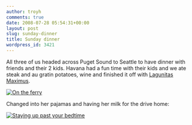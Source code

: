 ```yaml
---
author: troyh
comments: true
date: 2008-07-28 05:54:31+00:00
layout: post
slug: sunday-dinner
title: Sunday dinner
wordpress_id: 3421
---
```


All three of us headed across Puget Sound to Seattle to have dinner with friends and their 2 kids. Havana had a fun time with their kids and we ate steak and au gratin potatoes, wine and finished it off with [Lagunitas Maximus](http://www.lagunitas.com/beers/maximus.html).

[![On the ferry](http://farm4.static.flickr.com/3215/2717769996_1f8f8fdf33.jpg)](http://www.flickr.com/photos/troyh/2717769996/)

Changed into her pajamas and having her milk for the drive home:

[![Staying up past your bedtime](http://farm4.static.flickr.com/3076/2716956255_712fbfa367.jpg)](http://www.flickr.com/photos/troyh/2716956255/)
